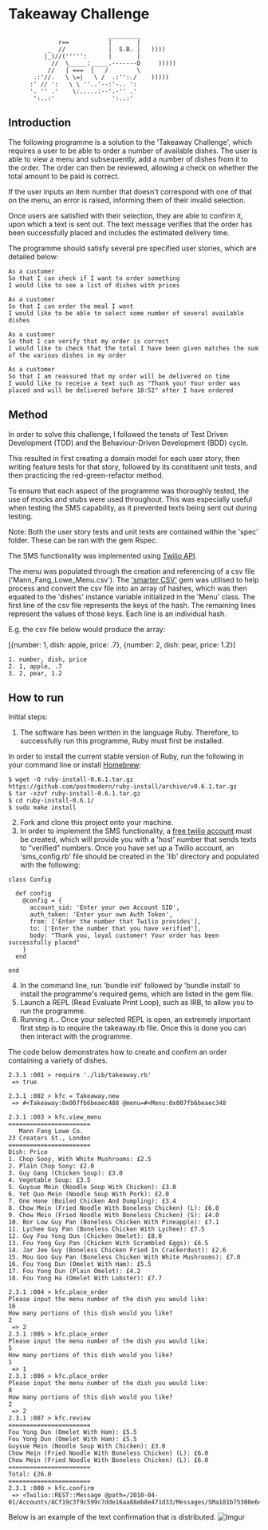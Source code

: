 Takeaway Challenge
==================
```
                            _________
              r==           |       |
           _  //            |  S.B. |   ))))
          |_)//(''''':      |       |
            //  \_____:_____.-------D     )))))
           //   | ===  |   /        \
       .:'//.   \ \=|   \ /  .:'':./    )))))
      :' // ':   \ \ ''..'--:'-.. ':
      '. '' .'    \:.....:--'.-'' .'
       ':..:'                ':..:'

 ```

Introduction
-------
The following programme is a solution to the 'Takeaway Challenge', which requires a user to be able to order a number of available dishes. The user is able to view a menu and subsequently, add a number of dishes from it to the order. The order can then be reviewed, allowing a check on whether the total amount to be paid is correct.

If the user inputs an item number that doesn't correspond with one of that on the menu, an error is raised, informing them of their invalid selection.

Once users are satisfied with their selection, they are able to confirm it, upon which a text is sent out. The text message verifies that the order has been successfully placed and includes the estimated delivery time.

The programme should satisfy several pre specified user stories, which are detailed below:
```
As a customer
So that I can check if I want to order something
I would like to see a list of dishes with prices

As a customer
So that I can order the meal I want
I would like to be able to select some number of several available dishes

As a customer
So that I can verify that my order is correct
I would like to check that the total I have been given matches the sum of the various dishes in my order

As a customer
So that I am reassured that my order will be delivered on time
I would like to receive a text such as "Thank you! Your order was placed and will be delivered before 18:52" after I have ordered
```

Method
------------------
In order to solve this challenge, I followed the tenets of Test Driven Development (TDD) and the Behaviour-Driven Development (BDD) cycle.

This resulted in first creating a domain model for each user story, then writing feature tests for that story, followed by its constituent unit tests, and then practicing the red-green-refactor method.

To ensure that each aspect of the programme was thoroughly tested, the use of mocks and stubs were used throughout. This was especially useful when testing the SMS capability, as it prevented texts being sent out during testing.

Note: Both the user story tests and unit tests are contained within the 'spec' folder. These can be ran with the gem Rspec.

The SMS functionality was implemented using [Twilio API](https://twilio.com).

The menu was populated through the creation and referencing of a csv file ('Mann_Fang_Lowe_Menu.csv'). The ['smarter CSV'](https://github.com/tilo/smarter_csv) gem was utilised to help process and convert the csv file into an array of hashes, which was then equated to the 'dishes' instance variable initialized in the 'Menu' class. The first line of the csv file represents the keys of the hash. The remaining lines represent the values of those keys. Each line is an individual hash.

E.g. the csv file below would produce the array:

[{number: 1, dish: apple, price: .7}, {number: 2, dish: pear, price: 1.2}]
```
1. number, dish, price
2. 1, apple, .7
3. 2, pear, 1.2
```

How to run
------------------
Initial steps:

1. The software has been written in the language Ruby. Therefore, to successfully run this programme, Ruby must first be installed.

  In order to install the current stable version of Ruby, run the following in your command line or install [Homebrew](https://brew.sh/):

  ```
  $ wget -O ruby-install-0.6.1.tar.gz https://github.com/postmodern/ruby-install/archive/v0.6.1.tar.gz
  $ tar -xzvf ruby-install-0.6.1.tar.gz
  $ cd ruby-install-0.6.1/
  $ sudo make install
  ```
2. Fork and clone this project onto your machine.
3. In order to implement the SMS functionality, a [free twilio account](https://twilio.com) must be created, which will provide you with a 'host' number that sends texts to "verified" numbers. Once you have set up a Twilio account, an 'sms_config.rb' file should be created in the 'lib' directory and populated with the following:

  ```
  class Config

    def config
      @config = {
        account_sid: 'Enter your own Account SID',
        auth_token: 'Enter your own Auth Token',
        from: ['Enter the number that Twilio provides'],
        to: ['Enter the number that you have verified'],
        body: "Thank you, loyal customer! Your order has been successfully placed"
      }
    end

  end
  ```

4. In the command line, run 'bundle init' followed by 'bundle install' to install the programme's required gems, which are listed in the gem file.
5. Launch a REPL (Read Evaluate Print Loop), such as IRB, to allow you to run the programme.
6. Running it... Once your selected REPL is open, an extremely important first step is to require the takeaway.rb file. Once this is done you can then interact with the programme.

The code below demonstrates how to create and confirm an order containing a variety of dishes.

```
2.3.1 :001 > require './lib/takeaway.rb'
 => true

2.3.1 :002 > kfc = Takeaway.new
 => #<Takeaway:0x007fb6beaec488 @menu=#<Menu:0x007fb6beaec348

2.3.1 :003 > kfc.view_menu
=======================
   Mann Fang Lowe Co.
23 Creators St., London
=======================
Dish: Price
1. Chop Sooy, With White Mushrooms: £2.5
2. Plain Chop Sooy: £2.0
3. Guy Gang (Chicken Soup): £3.0
4. Vegetable Soup: £3.5
5. Guysue Mein (Noodle Soup With Chicken): £3.0
6. Yet Quo Mein (Noodle Soup With Pork): £2.0
7. One Hone (Boiled Chicken And Dumpling): £3.4
8. Chow Mein (Fried Noodle With Boneless Chicken) (L): £6.0
9. Chow Mein (Fried Noodle With Boneless Chicken) (S): £4.0
10. Bor Low Guy Pan (Boneless Chicken With Pineapple): £7.1
11. Lychee Guy Pan (Boneless Chicken With Lychee): £7.5
12. Guy Fou Yong Dun (Chicken Omelet): £8.0
13. Fou Yong Guy Pan (Chicken With Scrambled Eggs): £6.5
14. Jar Jee Guy (Boneless Chicken Fried In Crackerdust): £2.6
15. Mou Goo Guy Pan (Boneless Chicken With White Mushrooms): £7.0
16. Fou Yong Dun (Omelet With Ham): £5.5
17. Fou Yong Dun (Plain Omelet): £4.2
18. Fou Yong Ha (Omelet With Lobster): £7.7

2.3.1 :004 > kfc.place_order
Please input the menu number of the dish you would like:
16
How many portions of this dish would you like?
2
 => 2
2.3.1 :005 > kfc.place_order
Please input the menu number of the dish you would like:
5
How many portions of this dish would you like?
1
 => 1
2.3.1 :006 > kfc.place_order
Please input the menu number of the dish you would like:
8
How many portions of this dish would you like?
2
 => 2
2.3.1 :007 > kfc.review
=======================
Fou Yong Dun (Omelet With Ham): £5.5
Fou Yong Dun (Omelet With Ham): £5.5
Guysue Mein (Noodle Soup With Chicken): £3.0
Chow Mein (Fried Noodle With Boneless Chicken) (L): £6.0
Chow Mein (Fried Noodle With Boneless Chicken) (L): £6.0
=======================
Total: £26.0
=======================
2.3.1 :008 > kfc.confirm
 => <Twilio::REST::Message @path=/2010-04-01/Accounts/ACf19c3f9c599c7dde16aa88eb8e471d33/Messages/SMa181b75380e641b5a7a1204c1a05a501>
```
Below is an example of the text confirmation that is distributed.
![Imgur](http://i.imgur.com/HU6zjbO.jpg)
